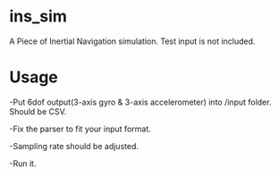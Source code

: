 # ins_sim
A Piece of Inertial Navigation simulation. Test input is not included.

# Usage
-Put 6dof output(3-axis gyro & 3-axis accelerometer) into /input folder. Should be CSV.

-Fix the parser to fit your input format.

-Sampling rate should be adjusted.

-Run it.
